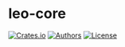 # leo-core

[![Crates.io](https://img.shields.io/crates/v/leo-ast.svg?color=neon)](https://crates.io/crates/leo-core)
[![Authors](https://img.shields.io/badge/authors-Aleo-orange.svg)](../AUTHORS)
[![License](https://img.shields.io/badge/License-GPLv3-blue.svg)](./LICENSE.md)
